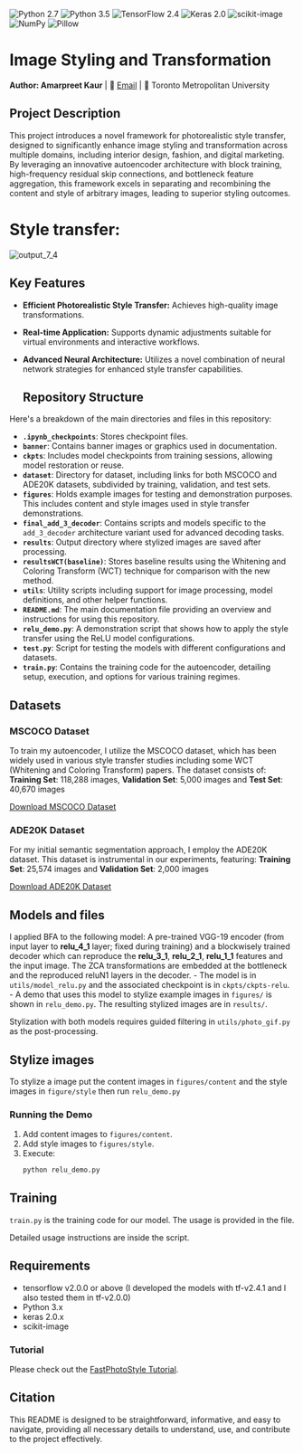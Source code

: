 ![Python 2.7](https://img.shields.io/badge/python-2.7-green.svg)
![Python 3.5](https://img.shields.io/badge/python-3.5-green.svg)
![TensorFlow 2.4](https://img.shields.io/badge/TensorFlow-2.4-blue.svg)
![Keras 2.0](https://img.shields.io/badge/Keras-2.0-red.svg)
![scikit-image](https://img.shields.io/badge/scikit--image-latest-blue.svg)
![NumPy](https://img.shields.io/badge/NumPy-latest-blue.svg)
![Pillow](https://img.shields.io/badge/Pillow-latest-yellow.svg)


# Image Styling and Transformation
**Author: Amarpreet Kaur** | 📧 [Email](mailto:amarpreet.kaur@torontomu.ca) | 🏫 Toronto Metropolitan University

## Project Description
This project introduces a novel framework for photorealistic style transfer, designed to significantly enhance image styling and transformation across multiple domains, including interior design, fashion, and digital marketing. By leveraging an innovative autoencoder architecture with block training, high-frequency residual skip connections, and bottleneck feature aggregation, this framework excels in separating and recombining the content and style of arbitrary images, leading to superior styling outcomes.

# Style transfer: 



![output_7_4](https://github.com/Amarpreet3/Deep-Learning-Image-Styling-and-Transformation/assets/96805692/62be244b-4777-4fa7-a7d1-c98999e7a417)

## Key Features
- **Efficient Photorealistic Style Transfer:** Achieves high-quality image transformations.
- **Real-time Application:** Supports dynamic adjustments suitable for virtual environments and interactive workflows.
- **Advanced Neural Architecture:** Utilizes a novel combination of neural network strategies for enhanced style transfer capabilities.

  ## Repository Structure
Here's a breakdown of the main directories and files in this repository:

- **`.ipynb_checkpoints`**: Stores checkpoint files.
- **`banner`**: Contains banner images or graphics used in documentation.
- **`ckpts`**: Includes model checkpoints from training sessions, allowing model restoration or reuse.
- **`dataset`**: Directory for dataset, including links for both MSCOCO and ADE20K datasets, subdivided by training, validation, and test sets.
- **`figures`**: Holds example images for testing and demonstration purposes. This includes content and style images used in style transfer demonstrations.
- **`final_add_3_decoder`**: Contains scripts and models specific to the `add_3_decoder` architecture variant used for advanced decoding tasks.
- **`results`**: Output directory where stylized images are saved after processing.
- **`resultsWCT(baseline)`**: Stores baseline results using the Whitening and Coloring Transform (WCT) technique for comparison with the new method.
- **`utils`**: Utility scripts including support for image processing, model definitions, and other helper functions.
- **`README.md`**: The main documentation file providing an overview and instructions for using this repository.
- **`relu_demo.py`**: A demonstration script that shows how to apply the style transfer using the ReLU model configurations.
- **`test.py`**: Script for testing the models with different configurations and datasets.
- **`train.py`**: Contains the training code for the autoencoder, detailing setup, execution, and options for various training regimes.
## Datasets

### MSCOCO Dataset
To train my autoencoder, I utilize the MSCOCO dataset, which has been widely used in various style transfer studies including some WCT (Whitening and Coloring Transform) papers. The dataset consists of:
**Training Set**: 118,288 images,  **Validation Set**: 5,000 images and  **Test Set**: 40,670 images

[Download MSCOCO Dataset](https://cocodataset.org/#download)

### ADE20K Dataset
For my initial semantic segmentation approach, I employ the ADE20K dataset. This dataset is instrumental in our experiments, featuring:
**Training Set**: 25,574 images and **Validation Set**: 2,000 images


[Download ADE20K Dataset](https://groups.csail.mit.edu/vision/datasets/ADE20K/)

## Models and files
I applied BFA to the following model:
A pre-trained VGG-19 encoder (from input layer to **relu_4_1** layer; fixed during training) and a blockwisely trained decoder which can reproduce the **relu_3_1**, **relu_2_1**, **relu_1_1** features and the input image. The ZCA transformations are embedded at the bottleneck and the reproduced reluN1 layers in the decoder.
    - The model is in ```utils/model_relu.py``` and the associated checkpoint is in ```ckpts/ckpts-relu```.
    - A demo that uses this model to stylize example images in ```figures/``` is shown in ```relu_demo.py```. The resulting stylized images are in ```results/```.

Stylization with both models requires guided filtering in ```utils/photo_gif.py``` as the post-processing.



## Stylize images
To stylize a image put the content images in ```figures/content``` and the style images in ```figure/style``` then run ```relu_demo.py```

### Running the Demo
1. Add content images to `figures/content`.
2. Add style images to `figures/style`.
3. Execute:
   ```bash
   python relu_demo.py
   ```

## Training
```train.py``` is the training code for our model. The usage is provided in the file.

Detailed usage instructions are inside the script.

## Requirements 
- tensorflow v2.0.0 or above (I developed the models with tf-v2.4.1 and I also tested them in tf-v2.0.0)
- Python 3.x
- keras 2.0.x
- scikit-image
  
### Tutorial

Please check out the [FastPhotoStyle Tutorial](https://github.com/NVIDIA/FastPhotoStyle/blob/master/TUTORIAL.md).

## Citation

This README is designed to be straightforward, informative, and easy to navigate, providing all necessary details to understand, use, and contribute to the project effectively.

